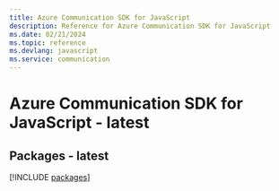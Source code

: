 ```yaml
---
title: Azure Communication SDK for JavaScript
description: Reference for Azure Communication SDK for JavaScript
ms.date: 02/21/2024
ms.topic: reference
ms.devlang: javascript
ms.service: communication
---
```

# Azure Communication SDK for JavaScript - latest
## Packages - latest
[!INCLUDE [packages](communication-index.md)]